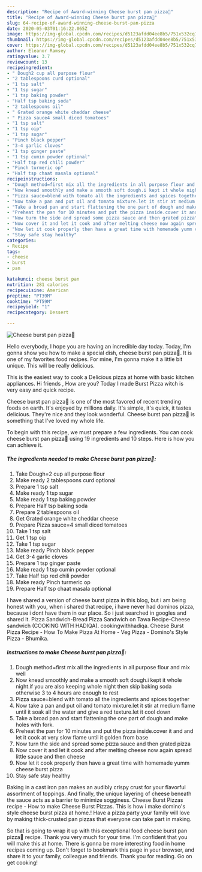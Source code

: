 ```yaml
---
description: "Recipe of Award-winning Cheese burst pan pizza🍕"
title: "Recipe of Award-winning Cheese burst pan pizza🍕"
slug: 64-recipe-of-award-winning-cheese-burst-pan-pizza
date: 2020-05-03T01:16:22.065Z
image: https://img-global.cpcdn.com/recipes/d5123afdd04ee8b5/751x532cq70/cheese-burst-pan-pizza🍕-recipe-main-photo.jpg
thumbnail: https://img-global.cpcdn.com/recipes/d5123afdd04ee8b5/751x532cq70/cheese-burst-pan-pizza🍕-recipe-main-photo.jpg
cover: https://img-global.cpcdn.com/recipes/d5123afdd04ee8b5/751x532cq70/cheese-burst-pan-pizza🍕-recipe-main-photo.jpg
author: Eleanor Ramsey
ratingvalue: 3.7
reviewcount: 13
recipeingredient:
- " Dough2 cup all purpose flour"
- "2 tablespoons curd optional"
- "1 tsp salt"
- "1 tsp sugar"
- "1 tsp baking powder"
- "Half tsp baking soda"
- "2 tablespoons oil"
- " Grated orange white cheddar cheese"
- " Pizza sauce4 small diced tomatoes"
- "1 tsp salt"
- "1 tsp oip"
- "1 tsp sugar"
- "Pinch black pepper"
- "3-4 garlic cloves"
- "1 tsp ginger paste"
- "1 tsp cumin powder optional"
- "Half tsp red chili powder"
- "Pinch turmeric op"
- "Half tsp chaat masala optional"
recipeinstructions:
- "Dough method=first mix all the ingredients in all purpose flour and mix well"
- "Now knead smoothly and make a smooth soft dough.i kept it whole night.if you are also keeping whole night then skip baking soda otherwise 3 to 4 hours are enough to rest"
- "Pizza sauce=blend with tomato all the ingredients and spices together"
- "Now take a pan and put oil and tomato mixture.let it stir at medium flame until it soak all the water and give a red texture.let it cool down"
- "Take a broad pan and start flattening the one part of dough and make holes with fork."
- "Preheat the pan for 10 minutes and put the pizza inside.cover it and and let it cook at very slow flame until it golden from base"
- "Now turn the side and spread some pizza sauce and then grated pizza"
- "Now cover it and let it cook and after melting cheese now again spread little sauce and then cheese"
- "Now let it cook properly then have a great time with homemade yumm cheese burst pizza"
- "Stay safe stay healthy"
categories:
- Recipe
tags:
- cheese
- burst
- pan

katakunci: cheese burst pan 
nutrition: 281 calories
recipecuisine: American
preptime: "PT39M"
cooktime: "PT59M"
recipeyield: "1"
recipecategory: Dessert

---
```



![Cheese burst pan pizza🍕](https://img-global.cpcdn.com/recipes/d5123afdd04ee8b5/751x532cq70/cheese-burst-pan-pizza🍕-recipe-main-photo.jpg)

Hello everybody, I hope you are having an incredible day today. Today, I'm gonna show you how to make a special dish, cheese burst pan pizza🍕. It is one of my favorites food recipes. For mine, I'm gonna make it a little bit unique. This will be really delicious.

This is the easiest way to cook a Delicious pizza at home with basic kitchen appliances. Hi friends , How are you? Today I made Burst Pizza witch is very easy and quick recipe.

Cheese burst pan pizza🍕 is one of the most favored of recent trending foods on earth. It's enjoyed by millions daily. It's simple, it's quick, it tastes delicious. They're nice and they look wonderful. Cheese burst pan pizza🍕 is something that I've loved my whole life.


To begin with this recipe, we must prepare a few ingredients. You can cook cheese burst pan pizza🍕 using 19 ingredients and 10 steps. Here is how you can achieve it.

<!--inarticleads1-->

##### The ingredients needed to make Cheese burst pan pizza🍕:

1. Take  Dough=2 cup all purpose flour
1. Make ready 2 tablespoons curd optional
1. Prepare 1 tsp salt
1. Make ready 1 tsp sugar
1. Make ready 1 tsp baking powder
1. Prepare Half tsp baking soda
1. Prepare 2 tablespoons oil
1. Get  Grated orange white cheddar cheese
1. Prepare  Pizza sauce=4 small diced tomatoes
1. Take 1 tsp salt
1. Get 1 tsp oip
1. Take 1 tsp sugar
1. Make ready Pinch black pepper
1. Get 3-4 garlic cloves
1. Prepare 1 tsp ginger paste
1. Make ready 1 tsp cumin powder optional
1. Take Half tsp red chili powder
1. Make ready Pinch turmeric op
1. Prepare Half tsp chaat masala optional


I have shared a version of cheese burst pizza in this blog, but i am being honest with you, when i shared that recipe, i have never had dominos pizza, because i dont have them in our place. So i just searched in googles and shared it. Pizza Sandwich-Bread Pizza Sandwich on Tawa Recipe-Cheese sandwich (COOKING WITH HADIQA). cookingwithhadiqa. Cheese Burst Pizza Recipe - How To Make Pizza At Home - Veg Pizza - Domino&#39;s Style Pizza - Bhumika. 

<!--inarticleads2-->

##### Instructions to make Cheese burst pan pizza🍕:

1. Dough method=first mix all the ingredients in all purpose flour and mix well
1. Now knead smoothly and make a smooth soft dough.i kept it whole night.if you are also keeping whole night then skip baking soda otherwise 3 to 4 hours are enough to rest
1. Pizza sauce=blend with tomato all the ingredients and spices together
1. Now take a pan and put oil and tomato mixture.let it stir at medium flame until it soak all the water and give a red texture.let it cool down
1. Take a broad pan and start flattening the one part of dough and make holes with fork.
1. Preheat the pan for 10 minutes and put the pizza inside.cover it and and let it cook at very slow flame until it golden from base
1. Now turn the side and spread some pizza sauce and then grated pizza
1. Now cover it and let it cook and after melting cheese now again spread little sauce and then cheese
1. Now let it cook properly then have a great time with homemade yumm cheese burst pizza
1. Stay safe stay healthy


Baking in a cast iron pan makes an audibly crispy crust for your flavorful assortment of toppings. And finally, the unique layering of cheese beneath the sauce acts as a barrier to minimize sogginess. Cheese Burst Pizzas recipe - How to make Cheese Burst Pizzas. This is how i make domino&#39;s style cheese burst pizza at home.! Have a pizza party your family will love by making thick-crusted pan pizzas that everyone can take part in making. 

So that is going to wrap it up with this exceptional food cheese burst pan pizza🍕 recipe. Thank you very much for your time. I'm confident that you will make this at home. There is gonna be more interesting food in home recipes coming up. Don't forget to bookmark this page in your browser, and share it to your family, colleague and friends. Thank you for reading. Go on get cooking!

